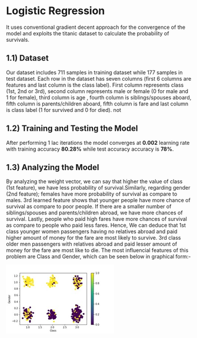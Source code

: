 
# Logistic Regression
It uses conventional gradient decent approach for the convergence of the model and exploits the titanic dataset to calculate the probability of survivals.  

## 1.1) Dataset 
Our dataset includes 711 samples in training dataset while 177 samples in test dataset. Each row in the dataset has seven columns (first 6 columns are features and last column is the class label). First column represents class (1st, 2nd or 3rd), second column represents male or female (0 for male and 1 for female), third column is age , fourth column is siblings/spouses aboard, fifth column is parents/children aboard, fifth column is fare and last column is class label (1 for survived and 0 for died).
not
## 1.2) Training and Testing the Model
After performing 1 lac iterations the model converges at __0.002__ learning rate with training accuracy __80.28%__ while test accuracy accuracy is __78%__.

## 1.3) Analyzing the Model
By analyzing the weight vector, we can say that higher the value of class (1st feature), we have less probability of survival.Similarly, regarding gender (2nd feature); females have more probability of survival as compare to males. 3rd learned feature shows that younger people have more chance of survival as compare to poor people. If there are a smaller number of siblings/spouses and parents/children abroad, we have more chances of survival. Lastly, people who paid high fares have more chances of survival as compare to people who paid less fares.
Hence, We can deduce that  1st class younger women passengers having no relatives abroad and paid higher amount of money for the fare are most likely to survive. 3rd class older
men passengers with relatives abroad and paid lesser amount of money for the fare are most like to die.
The most influencial features of this problem are Class and Gender, which can be seen below in graphical form:-



![alt text](https://github.com/mohsin123321/machine-learning/blob/master/projects/logistic%20regression/images/distribution.jpg?raw=true)


